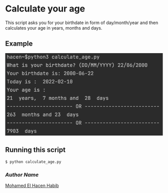 # Calculate your age
This script asks you for your birthdate in form of day/month/year and then calculates your age in years, months and days.

## Example 
![Example](example.png)

## Running this script
```bash
$ python calculate_age.py
```

### *Author Name*
[Mohamed El Hacen Habib](https://github.com/mohamedelhacen)